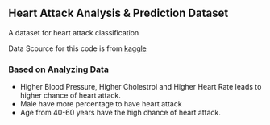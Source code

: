 ## Heart Attack Analysis & Prediction Dataset
A dataset for heart attack classification

Data Scource for this code is from <a href="https://www.kaggle.com/rashikrahmanpritom/heart-attack-analysis-prediction-dataset"> kaggle </a>

### Based on Analyzing Data
  - Higher Blood Pressure, Higher Cholestrol and Higher Heart Rate leads to higher chance of heart attack.
  - Male have more percentage to have heart attack
  - Age from 40-60 years have the high chance of heart attack.

